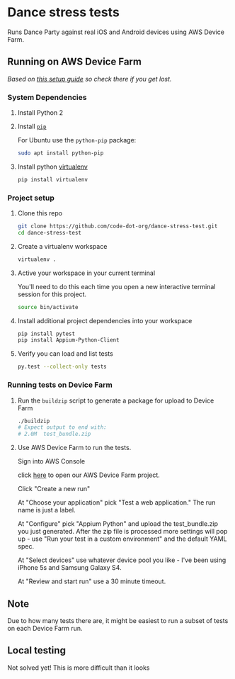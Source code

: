 # Dance stress tests

Runs Dance Party against real iOS and Android devices using AWS Device Farm.

## Running on AWS Device Farm

_Based on [this setup guide](https://github.com/aws-samples/aws-device-farm-sample-web-app-using-appium-python) so check there if you get lost._

### System Dependencies

1. Install Python 2

1. Install [`pip`](https://pip.pypa.io/en/stable/installing/)
   
   For Ubuntu use the `python-pip` package:
   ```bash
   sudo apt install python-pip
   ```
   
1. Install python [virtualenv](https://pypi.org/project/virtualenv/)

   ```bash
   pip install virtualenv
   ```

### Project setup

1. Clone this repo

   ```bash
   git clone https://github.com/code-dot-org/dance-stress-test.git
   cd dance-stress-test
   ```

1. Create a virtualenv workspace

   ```bash
   virtualenv .
   ```
   
1. Active your workspace in your current terminal

   You'll need to do this each time you open a new interactive terminal session for this project.
   
   ```bash
   source bin/activate
   ```
   
1. Install additional project dependencies into your workspace

   ```bash
   pip install pytest
   pip install Appium-Python-Client
   ```
   
1. Verify you can load and list tests

   ```bash
   py.test --collect-only tests
   ```

### Running tests on Device Farm

1. Run the `buildzip` script to generate a package for upload to Device Farm

    ```bash
    ./buildzip
    # Expect output to end with:
    # 2.0M	test_bundle.zip
    ```
    
2. Use AWS Device Farm to run the tests.

   Sign into AWS Console
   
   click  [here](https://us-west-2.console.aws.amazon.com/devicefarm/home?region=us-east-1#/projects/f720d748-5279-410f-8144-a6c7be46fd63/runs) to open our AWS Device Farm project.

   Click "Create a new run"
   
   At "Choose your application" pick "Test a web application."  The run name is just a label.
   
   At "Configure" pick "Appium Python" and upload the test_bundle.zip you just generated.  After the zip file is processed more settings will pop up - use "Run your test in a custom environment" and the default YAML spec.
   
   At "Select devices" use whatever device pool you like - I've been using iPhone 5s and Samsung Galaxy S4.
   
   At "Review and start run" use a 30 minute timeout.

## Note
Due to how many tests there are, it might be easiest to run a subset of tests on each Device Farm run.

## Local testing

Not solved yet! This is more difficult than it looks
